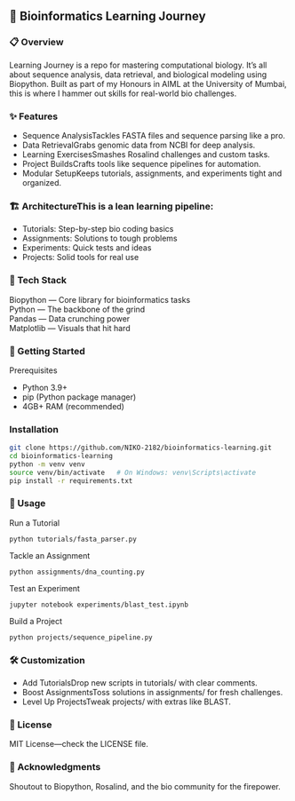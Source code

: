 ## 🧬 Bioinformatics Learning Journey

### 📋 Overview 
Learning Journey is a repo for mastering computational biology. It’s all about sequence analysis, data retrieval, and biological modeling using Biopython. Built as part of my Honours in AIML at the University of Mumbai, this is where I hammer out skills for real-world bio challenges.

### ✨ Features
- Sequence AnalysisTackles FASTA files and sequence parsing like a pro.
- Data RetrievalGrabs genomic data from NCBI for deep analysis.
- Learning ExercisesSmashes Rosalind challenges and custom tasks.
- Project BuildsCrafts tools like sequence pipelines for automation.
- Modular SetupKeeps tutorials, assignments, and experiments tight and organized.

### 🏗️ ArchitectureThis is a lean learning pipeline:

- Tutorials: Step-by-step bio coding basics
- Assignments: Solutions to tough problems
- Experiments: Quick tests and ideas
- Projects: Solid tools for real use

### 🧰 Tech Stack

Biopython — Core library for bioinformatics tasks  
Python — The backbone of the grind  
Pandas — Data crunching power  
Matplotlib — Visuals that hit hard

### 🚀 Getting Started
Prerequisites

- Python 3.9+  
- pip (Python package manager)  
- 4GB+ RAM (recommended)

### Installation
```bash
git clone https://github.com/NIKO-2182/bioinformatics-learning.git
cd bioinformatics-learning
python -m venv venv
source venv/bin/activate   # On Windows: venv\Scripts\activate
pip install -r requirements.txt
```

### 📱 Usage

Run a Tutorial  
```
python tutorials/fasta_parser.py
```

Tackle an Assignment  
```
python assignments/dna_counting.py
```

Test an Experiment  
```
jupyter notebook experiments/blast_test.ipynb
```

Build a Project  
```
python projects/sequence_pipeline.py
```


### 🛠️ Customization

- Add TutorialsDrop new scripts in tutorials/ with clear comments.
- Boost AssignmentsToss solutions in assignments/ for fresh challenges.
- Level Up ProjectsTweak projects/ with extras like BLAST.

### 📜 License
MIT License—check the LICENSE file.

### 🙌 Acknowledgments
Shoutout to Biopython, Rosalind, and the bio community for the firepower.
